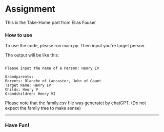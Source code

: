 # Assignment
 This is the Take-Home part from Elias Fauser

 ### How to use

 To use the code, please run main.py. Then input you're target person. 
 
 
 The output will be like this:

```

Please input the name of a Person: Henry IV

Grandparents: 
Parents: Blanche of Lancaster, John of Gaunt
Target Name: Henry IV
Childs: Henry V
Grandshildren: Henry VI

```

Please note that the family.csv file was generatet by chatGPT. (Do not expect the family tree to make sense) 

---
### Have Fun!
